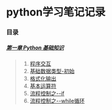 # python学习笔记记录

### 目录

##### [第一章   Python 基础知识](./%E7%AC%AC%E4%B8%80%E7%AB%A0)

>   1. [程序交互](./%E7%AC%AC%E4%B8%80%E7%AB%A0/%E7%A8%8B%E5%BA%8F%E4%BA%A4%E4%BA%92.md)      
>   2. [基础数据类型-初始](./%E7%AC%AC%E4%B8%80%E7%AB%A0/%E5%9F%BA%E7%A1%80%E6%95%B0%E6%8D%AE%E7%B1%BB%E5%9E%8B-%E5%88%9D%E5%A7%8B.md)      
>   3. [格式化输出](./%E7%AC%AC%E4%B8%80%E7%AB%A0/%E6%A0%BC%E5%BC%8F%E5%8C%96%E8%BE%93%E5%87%BA.md)      
>   4. [基本运算符](./%E7%AC%AC%E4%B8%80%E7%AB%A0/%E5%9F%BA%E6%9C%AC%E8%BF%90%E7%AE%97%E7%AC%A6.md)
>   5. [流程控制之--if](./%E7%AC%AC%E4%B8%80%E7%AB%A0/%E6%B5%81%E7%A8%8B%E6%8E%A7%E5%88%B6%E4%B9%8B--if.md)      
>   6. [流程控制之--while循环](./%E7%AC%AC%E4%B8%80%E7%AB%A0/%E6%B5%81%E7%A8%8B%E6%8E%A7%E5%88%B6%E4%B9%8B--while%E5%BE%AA%E7%8E%AF.md)
